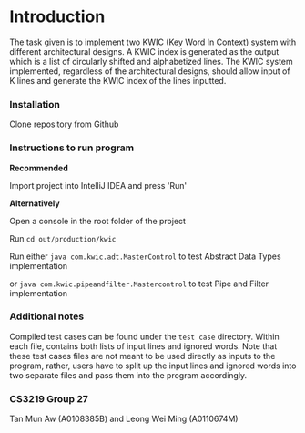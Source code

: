 #  Introduction

The task given is to implement two KWIC (Key Word In Context) system with different architectural designs. A KWIC index is generated as the output which is a list of circularly shifted and alphabetized lines. The KWIC system implemented, regardless of the architectural designs, should allow input of K lines and generate the KWIC index of the lines inputted.

###  Installation

Clone repository from Github

### Instructions to run program

**Recommended**

Import project into IntelliJ IDEA and press 'Run'

**Alternatively**

Open a console in the root folder of the project

Run `cd out/production/kwic`

Run either `java com.kwic.adt.MasterControl` to test Abstract Data Types implementation

or `java com.kwic.pipeandfilter.Mastercontrol` to test Pipe and Filter implementation

### Additional notes
Compiled test cases can be found under the `test case` directory. Within each file, contains both lists of input lines and ignored words. Note that these test cases files are not meant to be used directly as inputs to the program, rather, users have to split up the input lines and ignored words into two separate files and pass them into the program accordingly.  

### CS3219 Group 27
Tan Mun Aw (A0108385B) and Leong Wei Ming (A0110674M)
